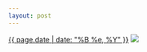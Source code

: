 ```yaml
---
layout: post
---
```


<p>
  <time><a href="/546">{{ page.date | date: "%B %e, %Y" }}</a></time>
  <a href="/546"><img src="{{ site.assets_url }}/546-640.jpg" srcset="{{ site.assets_url }}/546-320.jpg 320w, {{ site.assets_url }}/546-640.jpg 640w, {{ site.assets_url }}/546-960.jpg 960w, {{ site.assets_url }}/546-1280.jpg 1280w" sizes="(min-width: 700px) 50vw, calc(100vw - 2rem)" /></a>
</p>
